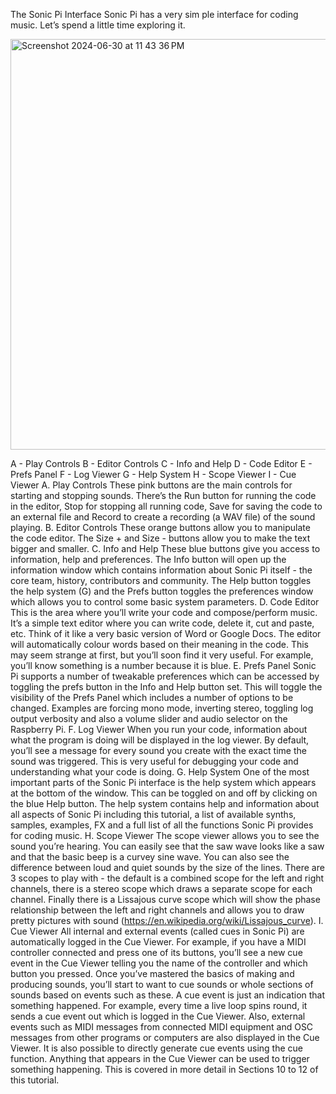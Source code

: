 The Sonic Pi Interface 
Sonic Pi has a very sim
ple interface for coding music. Let’s spend a little time exploring it.

<img width="657" alt="Screenshot 2024-06-30 at 11 43 36 PM" src="https://github.com/Darth-Rithvik-Vader-dot-php/SonicPi-Documentation/assets/144507773/b57d1b2f-996e-48d6-a0b4-8ae185891e76">

A - Play Controls 
B - Editor Controls 
C - Info and Help 
D - Code Editor 
E - Prefs Panel 
F - Log Viewer 
G - Help System 
H - Scope Viewer 
I - Cue Viewer 
A. Play Controls 
These pink buttons are the main controls for starting and stopping sounds. There’s the Run button for running the code in the editor, Stop for stopping all running code, Save for saving the code to an external file and Record to create a recording (a WAV file) of the sound playing. 
B. Editor Controls 
These orange buttons allow you to manipulate the code editor. The Size + and Size - buttons allow you to make the text bigger and smaller. 
C. Info and Help 
These blue buttons give you access to information, help and preferences. The Info button will open up the information window which contains information about Sonic Pi itself - the core team, history, contributors and community. The Help button toggles the help system (G) and the Prefs button toggles the preferences window which allows you to control some basic system parameters. 
D. Code Editor 
This is the area where you’ll write your code and compose/perform music. It’s a simple text editor where you can write code, delete it, cut and paste, etc. Think of it like a very basic version of Word or Google Docs. The editor will automatically colour words based on their meaning in the code. This may seem strange at first, but you’ll soon find it very useful. For example, you’ll know something is a number because it is blue. 
E. Prefs Panel 
Sonic Pi supports a number of tweakable preferences which can be accessed by toggling the prefs button in the Info and Help button set. This will toggle the visibility of the Prefs Panel which includes a number of options to be changed. Examples are forcing mono mode, inverting stereo, toggling log output verbosity and also a volume slider and audio selector on the Raspberry Pi. 
F. Log Viewer 
When you run your code, information about what the program is doing will be displayed in the log viewer. By default, you’ll see a message for every sound you create with the exact time the sound was triggered. This is very useful for debugging your code and understanding what your code is doing. 
G. Help System 
One of the most important parts of the Sonic Pi interface is the help system which appears at the bottom of the window. This can be toggled on and off by clicking on the blue Help button. The help system contains help and information about all aspects of Sonic Pi including this tutorial, a list of available synths, samples, examples, FX and a full list of all the functions Sonic Pi provides for coding music. 
H. Scope Viewer 
The scope viewer allows you to see the sound you’re hearing. You can easily see that the saw wave looks like a saw and that the basic beep is a curvey sine wave. You can also see the difference between loud and quiet sounds by the size of the lines. There are 3 scopes to play with - the default is a combined scope for the left and right channels, there is a stereo scope which draws a separate scope for each channel. Finally there is a Lissajous curve scope which will show the phase relationship between the left and right channels and allows you to draw pretty pictures with sound (https://en.wikipedia.org/wiki/Lissajous_curve). 
I. Cue Viewer 
All internal and external events (called cues in Sonic Pi) are automatically logged in the Cue Viewer. For example, if you have a MIDI controller connected and press one of its buttons, you’ll see a new cue event in the Cue Viewer telling you the name of the controller and which button you pressed. Once you’ve mastered the basics of making and producing sounds, you’ll start to want to cue sounds or whole sections of sounds based on events such as these. A cue event is just an indication that something happened. For example, every time a live loop spins round, it sends a cue event out which is logged in the Cue Viewer. Also, external events such as MIDI messages from connected MIDI equipment and OSC messages from other programs or computers are also displayed in the Cue Viewer. It is also possible to directly generate cue events using the cue function. Anything that appears in the Cue Viewer can be used to trigger something happening. This is covered in more detail in Sections 10 to 12 of this tutorial. 
